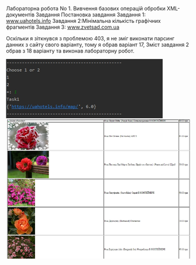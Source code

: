 Лабораторна робота No 1. Вивчення базових операцій обробки XML-документів Завдання Постановка завдання Завдання 1: www.uahotels.info Завдання 2:Мінімальна кількість графічних фрагментів Завдання 3: www.zvetsad.com.ua

Оскільки я зіткнувся з проблемою 403, я не зміг виконати парсинг данних з сайту свого варіанту, тому я обрав варіант 17, Зміст завдання 2 обрав з 18 варіанту та виконав лабораторну робот.

![Скріншот](https://github.com/PashaZhytomyr/db_lab1/blob/master/lab1/screenshots/first.jpg)
![Скріншот](https://github.com/PashaZhytomyr/db_lab1/blob/master/lab1/screenshots/second.jpg)


